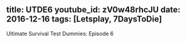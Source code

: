 title: UTDE6
youtube_id: zV0w48rhcJU
date: 2016-12-16
tags: [Letsplay, 7DaysToDie]
---
Ultimate Survival Test Dummies: Episode 6
